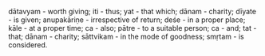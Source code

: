 dātavyam - worth giving; iti - thus; yat - that which; dānam - charity; dīyate - is given; anupakāriṇe - irrespective of return; deśe - in a proper place; kāle - at a proper time; ca - also; pātre - to a suitable person; ca - and; tat - that; dānam - charity; sāttvikam - in the mode of goodness; smṛtam - is considered.